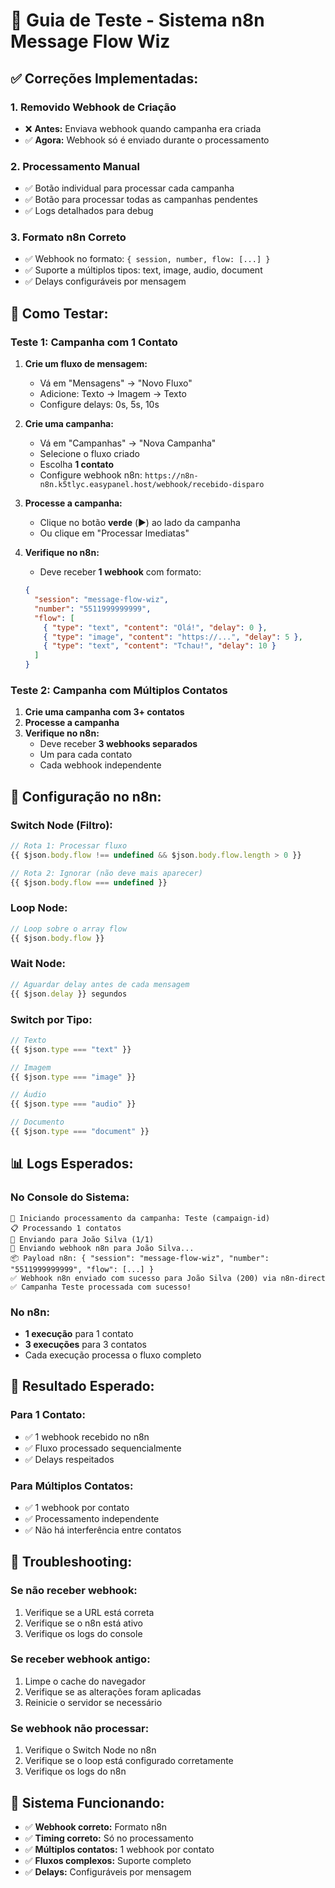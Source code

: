# 🧪 Guia de Teste - Sistema n8n Message Flow Wiz

## ✅ **Correções Implementadas:**

### **1. Removido Webhook de Criação**
- ❌ **Antes:** Enviava webhook quando campanha era criada
- ✅ **Agora:** Webhook só é enviado durante o processamento

### **2. Processamento Manual**
- ✅ Botão individual para processar cada campanha
- ✅ Botão para processar todas as campanhas pendentes
- ✅ Logs detalhados para debug

### **3. Formato n8n Correto**
- ✅ Webhook no formato: `{ session, number, flow: [...] }`
- ✅ Suporte a múltiplos tipos: text, image, audio, document
- ✅ Delays configuráveis por mensagem

## 🚀 **Como Testar:**

### **Teste 1: Campanha com 1 Contato**

1. **Crie um fluxo de mensagem:**
   - Vá em "Mensagens" → "Novo Fluxo"
   - Adicione: Texto → Imagem → Texto
   - Configure delays: 0s, 5s, 10s

2. **Crie uma campanha:**
   - Vá em "Campanhas" → "Nova Campanha"
   - Selecione o fluxo criado
   - Escolha **1 contato**
   - Configure webhook n8n: `https://n8n-n8n.k5tlyc.easypanel.host/webhook/recebido-disparo`

3. **Processe a campanha:**
   - Clique no botão **verde** (▶️) ao lado da campanha
   - Ou clique em "Processar Imediatas"

4. **Verifique no n8n:**
   - Deve receber **1 webhook** com formato:
   ```json
   {
     "session": "message-flow-wiz",
     "number": "5511999999999",
     "flow": [
       { "type": "text", "content": "Olá!", "delay": 0 },
       { "type": "image", "content": "https://...", "delay": 5 },
       { "type": "text", "content": "Tchau!", "delay": 10 }
     ]
   }
   ```

### **Teste 2: Campanha com Múltiplos Contatos**

1. **Crie uma campanha com 3+ contatos**
2. **Processe a campanha**
3. **Verifique no n8n:**
   - Deve receber **3 webhooks separados**
   - Um para cada contato
   - Cada webhook independente

## 🔧 **Configuração no n8n:**

### **Switch Node (Filtro):**
```javascript
// Rota 1: Processar fluxo
{{ $json.body.flow !== undefined && $json.body.flow.length > 0 }}

// Rota 2: Ignorar (não deve mais aparecer)
{{ $json.body.flow === undefined }}
```

### **Loop Node:**
```javascript
// Loop sobre o array flow
{{ $json.body.flow }}
```

### **Wait Node:**
```javascript
// Aguardar delay antes de cada mensagem
{{ $json.delay }} segundos
```

### **Switch por Tipo:**
```javascript
// Texto
{{ $json.type === "text" }}

// Imagem
{{ $json.type === "image" }}

// Áudio
{{ $json.type === "audio" }}

// Documento
{{ $json.type === "document" }}
```

## 📊 **Logs Esperados:**

### **No Console do Sistema:**
```
🚀 Iniciando processamento da campanha: Teste (campaign-id)
📋 Processando 1 contatos
📨 Enviando para João Silva (1/1)
🔗 Enviando webhook n8n para João Silva...
📦 Payload n8n: { "session": "message-flow-wiz", "number": "5511999999999", "flow": [...] }
✅ Webhook n8n enviado com sucesso para João Silva (200) via n8n-direct
✅ Campanha Teste processada com sucesso!
```

### **No n8n:**
- **1 execução** para 1 contato
- **3 execuções** para 3 contatos
- Cada execução processa o fluxo completo

## 🎯 **Resultado Esperado:**

### **Para 1 Contato:**
- ✅ 1 webhook recebido no n8n
- ✅ Fluxo processado sequencialmente
- ✅ Delays respeitados

### **Para Múltiplos Contatos:**
- ✅ 1 webhook por contato
- ✅ Processamento independente
- ✅ Não há interferência entre contatos

## 🚨 **Troubleshooting:**

### **Se não receber webhook:**
1. Verifique se a URL está correta
2. Verifique se o n8n está ativo
3. Verifique os logs do console

### **Se receber webhook antigo:**
1. Limpe o cache do navegador
2. Verifique se as alterações foram aplicadas
3. Reinicie o servidor se necessário

### **Se webhook não processar:**
1. Verifique o Switch Node no n8n
2. Verifique se o loop está configurado corretamente
3. Verifique os logs do n8n

## 🎉 **Sistema Funcionando:**

- ✅ **Webhook correto:** Formato n8n
- ✅ **Timing correto:** Só no processamento
- ✅ **Múltiplos contatos:** 1 webhook por contato
- ✅ **Fluxos complexos:** Suporte completo
- ✅ **Delays:** Configuráveis por mensagem




